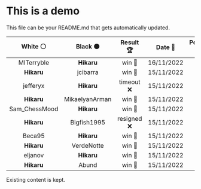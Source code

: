 # This is a demo

This file can be your README.md that gets automatically updated.

<!--START_SECTION:chessStats-->
<!-- Automatically generated with https://github.com/Balastrong/chess-stats-action -->

| White ⚪ | Black ⚫ | Result 🏆 | Date 📅 | Position 🗺️ |
|:---:|:---:|:---:|:---:|:---:|
| MITerryble | **Hikaru** | win 🥇 | 16/11/2022 | <a href="http://www.ee.unb.ca/cgi-bin/tervo/fen.pl?select=5nk1/2B1R3/6p1/2P1p2p/r1N1P3/1pb2P2/6PP/5K2 w - -">Link</a> |
| **Hikaru** | jcibarra | win 🥇 | 15/11/2022 | <a href="http://www.ee.unb.ca/cgi-bin/tervo/fen.pl?select=8/5B1k/1p3p2/5N1p/2P2P2/5KP1/r6P/4R3 b - -">Link</a> |
| jefferyx | **Hikaru** | timeout ❌ | 15/11/2022 | <a href="http://www.ee.unb.ca/cgi-bin/tervo/fen.pl?select=8/pk1P2Bp/1p3NbP/4R3/4p3/7p/P1r5/6K1 b - -">Link</a> |
| **Hikaru** | MikaelyanArman | win 🥇 | 15/11/2022 | <a href="http://www.ee.unb.ca/cgi-bin/tervo/fen.pl?select=6k1/p2n1p1p/r5p1/3b2B1/2Np2n1/1B1P1P2/5QP1/4RRK1 b - -">Link</a> |
| Sam_ChessMood | **Hikaru** | win 🥇 | 15/11/2022 | <a href="http://www.ee.unb.ca/cgi-bin/tervo/fen.pl?select=8/2p5/1p1p1k2/pPnP1p2/P4Pp1/6P1/B5K1/8 w - -">Link</a> |
| **Hikaru** | Bigfish1995 | resigned ❌ | 15/11/2022 | <a href="http://www.ee.unb.ca/cgi-bin/tervo/fen.pl?select=6k1/1p3r2/2p2q2/4B3/p1P1Q1Bp/3Pn2P/PP4K1/8 w - -">Link</a> |
| Beca95 | **Hikaru** | win 🥇 | 15/11/2022 | <a href="http://www.ee.unb.ca/cgi-bin/tervo/fen.pl?select=8/6pp/rB1kpb2/p1p2p2/1nP2P2/1R2P2P/4BP2/5K2 w - -">Link</a> |
| **Hikaru** | VerdeNotte | win 🥇 | 15/11/2022 | <a href="http://www.ee.unb.ca/cgi-bin/tervo/fen.pl?select=1r4k1/5p1p/6pP/n3Q3/3P4/P7/6BK/5r2 b - -">Link</a> |
| eljanov | **Hikaru** | win 🥇 | 15/11/2022 | <a href="http://www.ee.unb.ca/cgi-bin/tervo/fen.pl?select=3r4/4pk1p/1pr2b1P/p7/3PnNp1/PbB1PpP1/1P3P2/2R1R1KB w - -">Link</a> |
| **Hikaru** | Abund | win 🥇 | 15/11/2022 | <a href="http://www.ee.unb.ca/cgi-bin/tervo/fen.pl?select=r7/1ppn2pk/1n3pbp/1P6/p2N2P1/P2P2NP/6B1/2B1RR1K b - -">Link</a> |

<!--END_SECTION:chessStats-->

Existing content is kept.
